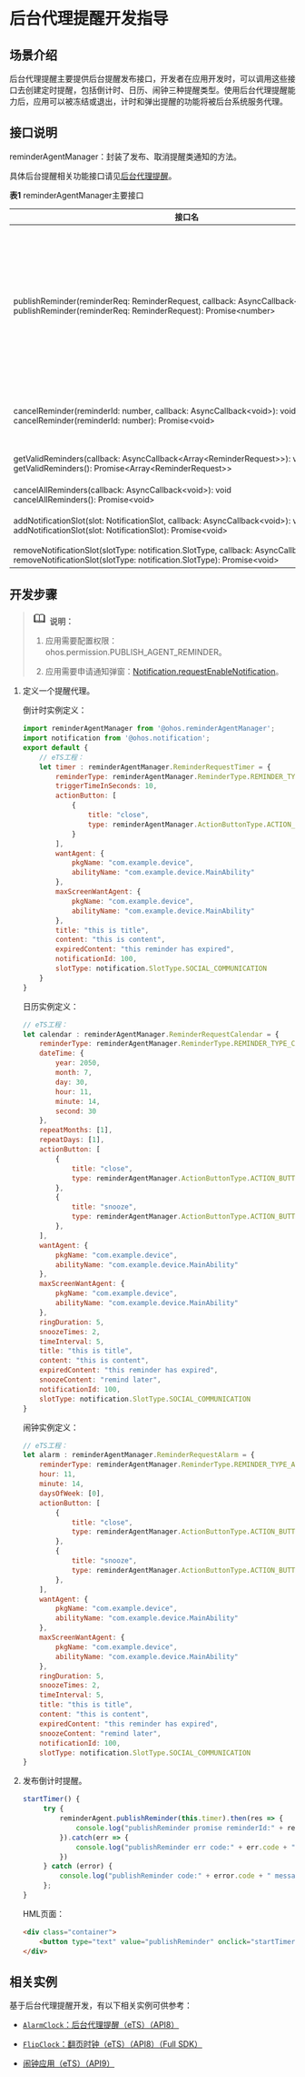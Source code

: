 # 后台代理提醒开发指导

## 场景介绍

后台代理提醒主要提供后台提醒发布接口，开发者在应用开发时，可以调用这些接口去创建定时提醒，包括倒计时、日历、闹钟三种提醒类型。使用后台代理提醒能力后，应用可以被冻结或退出，计时和弹出提醒的功能将被后台系统服务代理。


## 接口说明

reminderAgentManager：封装了发布、取消提醒类通知的方法。

具体后台提醒相关功能接口请见[后台代理提醒](../reference/apis/js-apis-reminderAgentManager.md)。

**表1** reminderAgentManager主要接口

| 接口名 | 描述 |
| -------- | -------- |
| publishReminder(reminderReq:&nbsp;ReminderRequest,&nbsp;callback:&nbsp;AsyncCallback&lt;number&gt;):&nbsp;void<br/>publishReminder(reminderReq:&nbsp;ReminderRequest):&nbsp;Promise&lt;number&gt; | 发布一个定时提醒类通知。<br/>单个应用有效的提醒个数最多支持30个（不包括已经超时，即后续不会再提醒的提醒实例）<br/>整个系统有效的提醒个数最多支持2000个（不包括已经超时，即后续不会再提醒的提醒实例） |
| cancelReminder(reminderId:&nbsp;number,&nbsp;callback:&nbsp;AsyncCallback&lt;void&gt;):&nbsp;void<br/>cancelReminder(reminderId:&nbsp;number):&nbsp;Promise&lt;void&gt; | 取消一个指定的提醒类通知。(reminderId从publishReminder的返回值获取) |
| getValidReminders(callback:&nbsp;AsyncCallback&lt;Array&lt;ReminderRequest&gt;&gt;):&nbsp;void<br/>getValidReminders():&nbsp;Promise&lt;Array&lt;ReminderRequest&gt;&gt; | 获取当前应用设置的所有有效的提醒。 |
| cancelAllReminders(callback:&nbsp;AsyncCallback&lt;void&gt;):&nbsp;void<br/>cancelAllReminders():&nbsp;Promise&lt;void&gt; | 取消当前应用设置的所有提醒 |
| addNotificationSlot(slot:&nbsp;NotificationSlot,&nbsp;callback:&nbsp;AsyncCallback&lt;void&gt;):&nbsp;void<br/>addNotificationSlot(slot:&nbsp;NotificationSlot):&nbsp;Promise&lt;void&gt; | 注册一个提醒类需要使用的NotificationSlot |
| removeNotificationSlot(slotType:&nbsp;notification.SlotType,&nbsp;callback:&nbsp;AsyncCallback&lt;void&gt;):&nbsp;void<br/>removeNotificationSlot(slotType:&nbsp;notification.SlotType):&nbsp;Promise&lt;void&gt; | 删除指定类型的NotificationSlot |

## 开发步骤

> ![icon-note.gif](public_sys-resources/icon-note.gif) **说明：**
>
> 1. 应用需要配置权限：ohos.permission.PUBLISH_AGENT_REMINDER。
>
> 2. 应用需要申请通知弹窗：[Notification.requestEnableNotification](../reference/apis/js-apis-notification.md#notificationrequestenablenotification8)。

1. 定义一个提醒代理。

   倒计时实例定义：
   ```js
   import reminderAgentManager from '@ohos.reminderAgentManager';
   import notification from '@ohos.notification';
   export default {
       // eTS工程：
       let timer : reminderAgentManager.ReminderRequestTimer = {
           reminderType: reminderAgentManager.ReminderType.REMINDER_TYPE_TIMER,
           triggerTimeInSeconds: 10,
           actionButton: [
               {
                   title: "close",
                   type: reminderAgentManager.ActionButtonType.ACTION_BUTTON_TYPE_CLOSE
               }
           ],
           wantAgent: {
               pkgName: "com.example.device",
               abilityName: "com.example.device.MainAbility"
           },
           maxScreenWantAgent: {
               pkgName: "com.example.device",
               abilityName: "com.example.device.MainAbility"
           },
           title: "this is title",
           content: "this is content",
           expiredContent: "this reminder has expired",
           notificationId: 100,
           slotType: notification.SlotType.SOCIAL_COMMUNICATION
       }
   }
   ```

   日历实例定义：

    ```js
    // eTS工程：
    let calendar : reminderAgentManager.ReminderRequestCalendar = {
        reminderType: reminderAgentManager.ReminderType.REMINDER_TYPE_CALENDAR,
        dateTime: {
            year: 2050,
            month: 7,
            day: 30,
            hour: 11,
            minute: 14,
            second: 30
        },
        repeatMonths: [1],
        repeatDays: [1],
        actionButton: [
            {
                title: "close",
                type: reminderAgentManager.ActionButtonType.ACTION_BUTTON_TYPE_CLOSE
            },
            {
                title: "snooze",
                type: reminderAgentManager.ActionButtonType.ACTION_BUTTON_TYPE_SNOOZE
            },
        ],
        wantAgent: {
            pkgName: "com.example.device",
            abilityName: "com.example.device.MainAbility"
        },
        maxScreenWantAgent: {
            pkgName: "com.example.device",
            abilityName: "com.example.device.MainAbility"
        },
        ringDuration: 5,
        snoozeTimes: 2,
        timeInterval: 5,
        title: "this is title",
        content: "this is content",
        expiredContent: "this reminder has expired",
        snoozeContent: "remind later",
        notificationId: 100,
        slotType: notification.SlotType.SOCIAL_COMMUNICATION
    }
    ```

    闹钟实例定义：

    ```js
    // eTS工程：
    let alarm : reminderAgentManager.ReminderRequestAlarm = {
        reminderType: reminderAgentManager.ReminderType.REMINDER_TYPE_ALARM,
        hour: 11,
        minute: 14,
        daysOfWeek: [0],
        actionButton: [
            {
                title: "close",
                type: reminderAgentManager.ActionButtonType.ACTION_BUTTON_TYPE_CLOSE
            },
            {
                title: "snooze",
                type: reminderAgentManager.ActionButtonType.ACTION_BUTTON_TYPE_SNOOZE
            },
        ],
        wantAgent: {
            pkgName: "com.example.device",
            abilityName: "com.example.device.MainAbility"
        },
        maxScreenWantAgent: {
            pkgName: "com.example.device",
            abilityName: "com.example.device.MainAbility"
        },
        ringDuration: 5,
        snoozeTimes: 2,
        timeInterval: 5,
        title: "this is title",
        content: "this is content",
        expiredContent: "this reminder has expired",
        snoozeContent: "remind later",
        notificationId: 100,
        slotType: notification.SlotType.SOCIAL_COMMUNICATION
    }
    ```

2. 发布倒计时提醒。
   ```js
   startTimer() {
        try {
            reminderAgent.publishReminder(this.timer).then(res => {
                console.log("publishReminder promise reminderId:" + res);
            }).catch(err => {
                console.log("publishReminder err code:" + err.code + " message:" + err.message);
            })
        } catch (error) {
            console.log("publishReminder code:" + error.code + " message:" + error.message);
        };
   }
   ```

   HML页面：
   ```html
   <div class="container">
       <button type="text" value="publishReminder" onclick="startTimer"></button>
   </div>
   ```

## 相关实例

基于后台代理提醒开发，有以下相关实例可供参考：

- [`AlarmClock`：后台代理提醒（eTS）（API8）](https://gitee.com/openharmony/app_samples/tree/master/Notification/AlarmClock)

- [`FlipClock`：翻页时钟（eTS）（API8）（Full SDK）](https://gitee.com/openharmony/applications_app_samples/tree/master/CompleteApps/FlipClock)

- [闹钟应用（eTS）（API9）](https://gitee.com/openharmony/codelabs/tree/master/CommonEventAndNotification/AlarmClock)